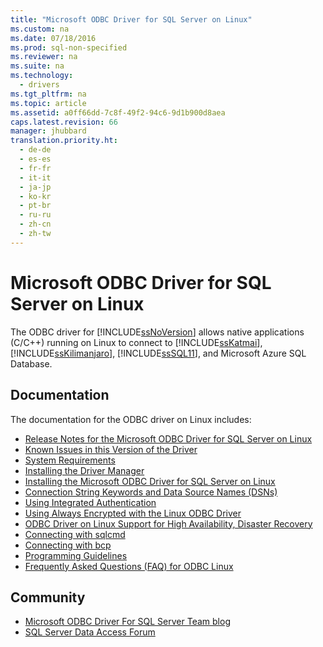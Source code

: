 ```yaml
---
title: "Microsoft ODBC Driver for SQL Server on Linux"
ms.custom: na
ms.date: 07/18/2016
ms.prod: sql-non-specified
ms.reviewer: na
ms.suite: na
ms.technology: 
  - drivers
ms.tgt_pltfrm: na
ms.topic: article
ms.assetid: a0ff66dd-7c8f-49f2-94c6-9d1b900d8aea
caps.latest.revision: 66
manager: jhubbard
translation.priority.ht: 
  - de-de
  - es-es
  - fr-fr
  - it-it
  - ja-jp
  - ko-kr
  - pt-br
  - ru-ru
  - zh-cn
  - zh-tw
---
```

# Microsoft ODBC Driver for SQL Server on Linux
The ODBC driver for [!INCLUDE[ssNoVersion](../content/includes/ssNoVersion_md.md)] allows native applications (C/C++) running on Linux to connect to [!INCLUDE[ssKatmai](../content/includes/ssKatmai_md.md)], [!INCLUDE[ssKilimanjaro](../content/includes/ssKilimanjaro_md.md)], [!INCLUDE[ssSQL11](../content/includes/ssSQL11_md.md)], and Microsoft Azure SQL Database.  
  
  
## Documentation  
The documentation for the ODBC driver on Linux includes:  
  
*   [Release Notes for the Microsoft ODBC Driver for SQL Server on Linux](../content/Release-Notes-for-the-Microsoft-ODBC-Driver-for-SQL-Server-on-Linux.md)  
*   [Known Issues in this Version of the Driver](../content/Known-Issues-in-this-Version-of-the-Driver.md)  
*   [System Requirements](../content/System-Requirements.md)  
*   [Installing the Driver Manager](../content/Installing-the-Driver-Manager.md)  
*   [Installing the Microsoft ODBC Driver for SQL Server on Linux](../content/Installing-the-Microsoft-ODBC-Driver-for-SQL-Server-on-Linux.md)  
*   [Connection String Keywords and Data Source Names &#40;DSNs&#41;](../content/Connection-String-Keywords-and-Data-Source-Names--DSNs-.md)  
*   [Using Integrated Authentication](../content/Using-Integrated-Authentication.md)  
*   [Using Always Encrypted with the Linux ODBC Driver](../content/Using-Always-Encrypted-with-the-Linux-ODBC-Driver.md)  
*   [ODBC Driver on Linux Support for High Availability, Disaster Recovery](../content/ODBC-Driver-on-Linux-Support-for-High-Availability--Disaster-Recovery.md)  
*   [Connecting with sqlcmd](../content/Connecting-with-sqlcmd.md)  
*   [Connecting with bcp](../content/Connecting-with-bcp.md)  
*   [Programming Guidelines](../content/Programming-Guidelines.md)  
*   [Frequently Asked Questions &#40;FAQ&#41; for ODBC Linux](../content/Frequently-Asked-Questions--FAQ--for-ODBC-Linux.md)  
  
## Community  
* [Microsoft ODBC Driver For SQL Server Team blog](http://blogs.msdn.com/sqlnativeclient/default.aspx)  
* [SQL Server Data Access Forum](http://social.technet.microsoft.com/Forums/en/sqldataaccess/threads)  
  
